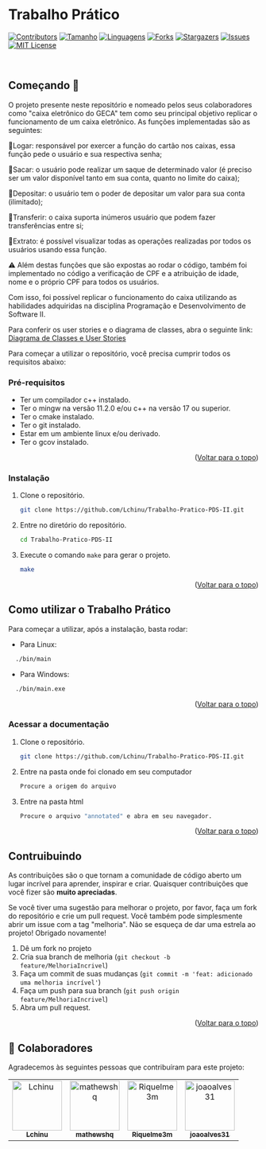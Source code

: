 <div id="top"></div>

# Trabalho Prático

[![Contributors][contributors-shield]][contributors-url]
[![Tamanho][tamanho-shield]][tamanho-url]
[![Linguagens][linguagens-shield]][linguagens-url]
[![Forks][forks-shield]][forks-url]
[![Stargazers][stars-shield]][stars-url]
[![Issues][issues-shield]][issues-url]
[![MIT License][license-shield]][license-url]

<br/>


## Começando 🚀

O projeto presente neste repositório e nomeado pelos seus colaboradores como "caixa eletrônico do GECA" tem como seu principal objetivo replicar o funcionamento
de um caixa eletrônico. As funções implementadas são as seguintes:

🔸Logar: responsável por exercer a função do cartão nos caixas, essa função pede o usuário e sua respectiva senha;

🔸Sacar: o usuário pode realizar um saque de determinado valor (é preciso ser um valor disponível tanto em sua conta, quanto no limite do caixa);

🔸Depositar: o usuário tem o poder de depositar um valor para sua conta (ilimitado);

🔸Transferir: o caixa suporta inúmeros usuário que podem fazer transferências entre si;

🔸Extrato: é possível visualizar todas as operações realizadas por todos os usuários usando essa função.

⚠️ Além destas funções que são expostas ao rodar o código, também foi implementado no código a verificação de CPF e a atribuição de idade, nome e o próprio CPF
para todos os usuários. 

Com isso, foi possível replicar o funcionamento do caixa utilizando as habilidades adquiridas na disciplina Programação e Desenvolvimento de Software II.

Para conferir os user stories e o diagrama de classes, abra o seguinte link:
[Diagrama de Classes e User Stories](https://drive.google.com/drive/folders/1cvfTX_nM4hIMSaTGDjOpk2J5u71Z3WPO?usp=sharing)


Para começar a utilizar o repositório, você precisa cumprir todos os requisitos abaixo:

### Pré-requisitos

* Ter um compilador c++ instalado.
* Ter o mingw na versão 11.2.0 e/ou c++ na versão 17 ou superior.
* Ter o cmake instalado.
* Ter o git instalado.
* Estar em um ambiente linux e/ou derivado.
* Ter o gcov instalado.

<p align="right">(<a href="#top">Voltar para o topo</a>)</p>

### Instalação

1. Clone o repositório.
   ```sh
   git clone https://github.com/Lchinu/Trabalho-Pratico-PDS-II.git
   ```
2. Entre no diretório do repositório.
    ```sh
    cd Trabalho-Pratico-PDS-II
    ```
3. Execute o comando `make` para gerar o projeto.
    ```sh
    make
    ```
<p align="right">(<a href="#top">Voltar para o topo</a>)</p>

## Como utilizar o Trabalho Prático

Para começar a utilizar, após a instalação, basta rodar:

- Para Linux:

```sh
  ./bin/main
```
- Para Windows:

```sh
  ./bin/main.exe
```

<p align="right">(<a href="#top">Voltar para o topo</a>)</p>

### Acessar a documentação

1. Clone o repositório.
   ```sh
   git clone https://github.com/Lchinu/Trabalho-Pratico-PDS-II.git
   ```
2. Entre na pasta onde foi clonado em seu computador
    ```sh
    Procure a origem do arquivo
    ```
3. Entre na pasta html
    ```sh
    Procure o arquivo "annotated" e abra em seu navegador.
    ```
<p align="right">(<a href="#top">Voltar para o topo</a>)</p>

## Contruibuindo

As contribuições são o que tornam a comunidade de código aberto um lugar incrível para aprender, inspirar e criar. Quaisquer contribuições que você fizer são **muito apreciadas**.

Se você tiver uma sugestão para melhorar o projeto, por favor, faça um fork do repositório e crie um pull request. Você também pode simplesmente abrir um issue com a tag "melhoria".
Não se esqueça de dar uma estrela ao projeto! Obrigado novamente!

1. Dê um fork no projeto
2. Cria sua branch de melhoria (`git checkout -b feature/MelhoriaIncrivel`)
3. Faça um commit de suas mudanças (`git commit -m 'feat: adicionado uma melhoria incrível'`)
4. Faça um push para sua branch (`git push origin feature/MelhoriaIncrivel`)
5. Abra um pull request.

<p align="right">(<a href="#top">Voltar para o topo</a>)</p>

## 🤝 Colaboradores

Agradecemos às seguintes pessoas que contribuíram para este projeto:

<table>
  <tr>
    <td align="center">
      <a href="#">
        <img src="https://avatars3.githubusercontent.com/u/94313134" width="100px;" alt="Lchinu"/><br>
        <sub>
          <b>Lchinu</b>
        </sub>
      </a>
    </td>
    <td align="center">
      <a href="#">
        <img src="https://avatars3.githubusercontent.com/u/112971684" width="100px;" alt="mathewshq"/><br>
        <sub>
          <b>mathewshq</b>
        </sub>
      </a>
    </td>
	<td align="center">
      <a href="#">
        <img src="https://avatars3.githubusercontent.com/u/110072781" width="100px;" alt="Riquelme3m"/><br>
        <sub>
          <b>Riquelme3m</b>
        </sub>
      </a>
    </td>
    <td align="center">
      <a href="#">
        <img src="https://avatars.githubusercontent.com/u/100239569" width="100px;" alt="joaoalves31"/><br>
        <sub>
          <b>joaoalves31</b>
        </sub>
      </a>
    </td>
    
  </tr>
</table>


[documentacao-shield]: https://img.shields.io/badge/Documentação%20Doxygen-clique%20aqui-blue
[linguagens-shield]: https://img.shields.io/github/languages/count/Lchinu/Trabalho-Pratico-PDS-II?style=for-the-badge
[linguagens-url]: https://github.com/Lchinu/Trabalho-Pratico-PDS-II/
[tamanho-shield]: https://img.shields.io/github/repo-size/Lchinu/Trabalho-Pratico-PDS-II?style=for-the-badge
[tamanho-url]: https://github.com/Lchinu/Trabalho-Pratico-PDS-II/
[contributors-shield]: https://img.shields.io/github/contributors/Lchinu/Trabalho-Pratico-PDS-II.svg?style=for-the-badge
[contributors-url]: https://github.com/Lchinu/Trabalho-Pratico-PDS-II/graphs/contributors
[forks-shield]: https://img.shields.io/github/forks/Lchinu/Trabalho-Pratico-PDS-II.svg?style=for-the-badge
[forks-url]: https://github.com/Lchinu/Trabalho-Pratico-PDS-II/network/members
[stars-shield]: https://img.shields.io/github/stars/Lchinu/Trabalho-Pratico-PDS-II.svg?style=for-the-badge
[stars-url]: https://github.com/Lchinu/Trabalho-Pratico-PDS-II/stargazers
[issues-shield]: https://img.shields.io/github/issues/Lchinu/Trabalho-Pratico-PDS-II.svg?style=for-the-badge
[issues-url]: https://github.com/Lchinu/Trabalho-Pratico-PDS-II/issues
[license-shield]: https://img.shields.io/github/license/Lchinu/Trabalho-Pratico-PDS-II.svg?style=for-the-badge
[license-url]: https://github.com/Lchinu/Trabalho-Pratico-PDS-II/blob/master/LICENSE.txt
